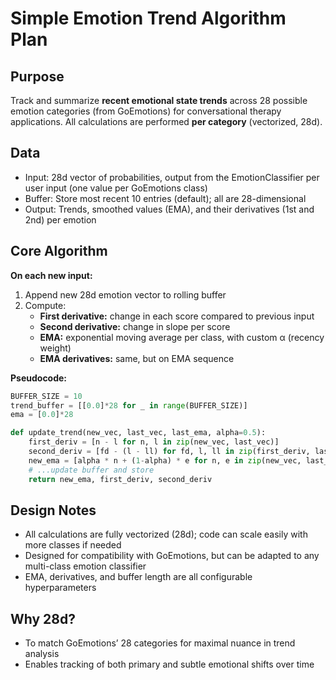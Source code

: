 # Simple Emotion Trend Algorithm Plan

## Purpose

Track and summarize **recent emotional state trends** across 28 possible emotion categories (from GoEmotions) for conversational therapy applications. All calculations are performed **per category** (vectorized, 28d).

## Data

- Input: 28d vector of probabilities, output from the EmotionClassifier per user input (one value per GoEmotions class)
- Buffer: Store most recent 10 entries (default); all are 28-dimensional
- Output: Trends, smoothed values (EMA), and their derivatives (1st and 2nd) per emotion

## Core Algorithm

**On each new input:**

1. Append new 28d emotion vector to rolling buffer
2. Compute:
   - **First derivative:** change in each score compared to previous input
   - **Second derivative:** change in slope per score
   - **EMA:** exponential moving average per class, with custom α (recency weight)
   - **EMA derivatives:** same, but on EMA sequence

**Pseudocode:**

```python
BUFFER_SIZE = 10
trend_buffer = [[0.0]*28 for _ in range(BUFFER_SIZE)]
ema = [0.0]*28

def update_trend(new_vec, last_vec, last_ema, alpha=0.5):
    first_deriv = [n - l for n, l in zip(new_vec, last_vec)]
    second_deriv = [fd - (l - ll) for fd, l, ll in zip(first_deriv, last_vec, trend_buffer[-3])]
    new_ema = [alpha * n + (1-alpha) * e for n, e in zip(new_vec, last_ema)]
    # ...update buffer and store
    return new_ema, first_deriv, second_deriv
```

## Design Notes

- All calculations are fully vectorized (28d); code can scale easily with more classes if needed
- Designed for compatibility with GoEmotions, but can be adapted to any multi-class emotion classifier
- EMA, derivatives, and buffer length are all configurable hyperparameters

## Why 28d?

- To match GoEmotions’ 28 categories for maximal nuance in trend analysis
- Enables tracking of both primary and subtle emotional shifts over time


